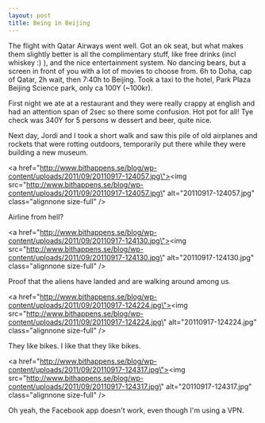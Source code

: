 ```yaml
---
layout: post
title: Being in Beijing
---
```


The flight with Qatar Airways went well. Got an ok seat, but what makes them slightly better is all the complimentary stuff, like free drinks (incl whiskey :) ), and the nice entertainment system. No dancing bears, but a screen in front of you with a lot of movies to choose from. 6h to Doha, cap of Qatar, 2h wait, then 7:40h to Beijing. Took a taxi to the hotel, Park Plaza Beijing Science park, only ca 100Y (~100kr).

First night we ate at a restaurant and they were really crappy at english and had an attention span of 2sec so there some confusion. Hot pot for all! Tye check was 340Y for 5 persons w dessert and beer, quite nice.

Next day, Jordi and I took a short walk and saw this pile of old airplanes and rockets that were rotting outdoors, temporarily put there while they were building a new museum.


<a href=\"http://www.bithappens.se/blog/wp-content/uploads/2011/09/20110917-124057.jpg\"><img src=\"http://www.bithappens.se/blog/wp-content/uploads/2011/09/20110917-124057.jpg\" alt=\"20110917-124057.jpg\" class=\"alignnone size-full\" /></a>

Airline from hell?


<a href=\"http://www.bithappens.se/blog/wp-content/uploads/2011/09/20110917-124130.jpg\"><img src=\"http://www.bithappens.se/blog/wp-content/uploads/2011/09/20110917-124130.jpg\" alt=\"20110917-124130.jpg\" class=\"alignnone size-full\" /></a>

Proof that the aliens have landed and are walking around among us.


<a href=\"http://www.bithappens.se/blog/wp-content/uploads/2011/09/20110917-124224.jpg\"><img src=\"http://www.bithappens.se/blog/wp-content/uploads/2011/09/20110917-124224.jpg\" alt=\"20110917-124224.jpg\" class=\"alignnone size-full\" /></a>

They like bikes. I like that they like bikes.


<a href=\"http://www.bithappens.se/blog/wp-content/uploads/2011/09/20110917-124317.jpg\"><img src=\"http://www.bithappens.se/blog/wp-content/uploads/2011/09/20110917-124317.jpg\" alt=\"20110917-124317.jpg\" class=\"alignnone size-full\" /></a>


Oh yeah, the Facebook app doesn\'t work, even though I\'m using a VPN.